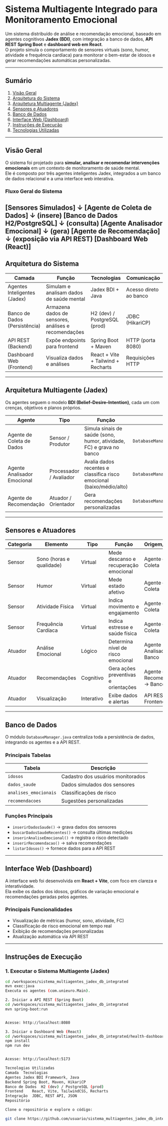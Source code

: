# Sistema Multiagente Integrado para Monitoramento Emocional

Um sistema distribuído de análise e recomendação emocional, baseado em agentes cognitivos **Jadex (BDI)**, com integração a banco de dados, **API REST Spring Boot** e **dashboard web em React**.  
O projeto simula o comportamento de sensores virtuais (sono, humor, atividade e frequência cardíaca) para monitorar o bem-estar de idosos e gerar recomendações automáticas personalizadas.

---

## Sumário

1. [Visão Geral](#visão-geral)  
2. [Arquitetura do Sistema](#arquitetura-do-sistema)  
3. [Arquitetura Multiagente (Jadex)](#arquitetura-multiagente-jadex)  
4. [Sensores e Atuadores](#sensores-e-atuadores)  
5. [Banco de Dados](#banco-de-dados)  
6. [Interface Web (Dashboard)](#interface-web-dashboard)  
7. [Instruções de Execução](#instruções-de-execução)  
8. [Tecnologias Utilizadas](#tecnologias-utilizadas)

---

## Visão Geral

O sistema foi projetado para **simular, analisar e recomendar intervenções emocionais** em um contexto de monitoramento de saúde mental.  
Ele é composto por três agentes inteligentes Jadex, integrados a um banco de dados relacional e a uma interface web interativa.

### Fluxo Geral do Sistema

[Sensores Simulados]
↓
[Agente de Coleta de Dados]
↓ (insere)
[Banco de Dados H2/PostgreSQL]
↓ (consulta)
[Agente Analisador Emocional]
↓ (gera)
[Agente de Recomendação]
↓ (exposição via API REST)
[Dashboard Web (React)]
---

## Arquitetura do Sistema

| Camada | Função | Tecnologias | Comunicação |
|---------|---------|--------------|--------------|
| Agentes Inteligentes (Jadex) | Simulam e analisam dados de saúde mental | Jadex BDI + Java | Acesso direto ao banco |
| Banco de Dados (Persistência) | Armazena dados de sensores, análises e recomendações | H2 (dev) / PostgreSQL (prod) | JDBC (HikariCP) |
| API REST (Backend) | Expõe endpoints para frontend | Spring Boot + Maven | HTTP (porta 8080) |
| Dashboard Web (Frontend) | Visualiza dados e análises | React + Vite + Tailwind + Recharts | Requisições HTTP |

---

## Arquitetura Multiagente (Jadex)

Os agentes seguem o modelo **BDI (Belief–Desire–Intention)**, cada um com crenças, objetivos e planos próprios.

| Agente | Tipo | Função | Comunicação |
|---------|------|---------|-------------|
| Agente de Coleta de Dados | Sensor / Produtor | Simula sinais de saúde (sono, humor, atividade, FC) e grava no banco | `DatabaseManager.inserirDadosSaude()` |
| Agente Analisador Emocional | Processador / Avaliador | Avalia dados recentes e classifica risco emocional (baixo/médio/alto) | `DatabaseManager.buscarDadosSaudeRecentes()` |
| Agente de Recomendação | Atuador / Orientador | Gera recomendações personalizadas | `DatabaseManager.inserirRecomendacao()` |

---

## Sensores e Atuadores

| Categoria | Elemento | Tipo | Função | Origem/Destino |
|------------|-----------|------|---------|----------------|
| Sensor | Sono (horas e qualidade) | Virtual | Mede descanso e recuperação emocional | Agente de Coleta |
| Sensor | Humor | Virtual | Mede estado afetivo | Agente de Coleta |
| Sensor | Atividade Física | Virtual | Indica movimento e engajamento | Agente de Coleta |
| Sensor | Frequência Cardíaca | Virtual | Indica estresse e saúde física | Agente de Coleta |
| Atuador | Análise Emocional | Lógico | Determina nível de risco emocional | Agente Analisador → Banco |
| Atuador | Recomendações | Cognitivo | Gera ações preventivas e orientações | Agente de Recomendação → Banco/API |
| Atuador | Visualização | Interativo | Exibe dados e alertas | API REST → Frontend |

---

## Banco de Dados

O módulo `DatabaseManager.java` centraliza toda a persistência de dados, integrando os agentes e a API REST.

### Principais Tabelas

| Tabela | Descrição |
|---------|------------|
| `idosos` | Cadastro dos usuários monitorados |
| `dados_saude` | Dados simulados dos sensores |
| `analises_emocionais` | Classificações de risco |
| `recomendacoes` | Sugestões personalizadas |

### Funções Principais

- `inserirDadosSaude()` → grava dados dos sensores  
- `buscarDadosSaudeRecentes()` → consulta últimas medições  
- `inserirAnaliseEmocional()` → registra o risco detectado  
- `inserirRecomendacao()` → salva recomendações  
- `listarIdosos()` → fornece dados para a API REST  

---

## Interface Web (Dashboard)

A interface web foi desenvolvida em **React + Vite**, com foco em clareza e interatividade.  
Ela exibe os dados dos idosos, gráficos de variação emocional e recomendações geradas pelos agentes.

### Principais Funcionalidades

- Visualização de métricas (humor, sono, atividade, FC)  
- Classificação de risco emocional em tempo real  
- Exibição de recomendações personalizadas  
- Atualização automática via API REST  

---

## Instruções de Execução

### 1. Executar o Sistema Multiagente (Jadex)

```bash
cd /workspaces/sistema_multiagentes_jadex_db_integrated
mvn exec:java
Executa os agentes (com.unieuro.Main).

2. Iniciar a API REST (Spring Boot)
cd /workspaces/sistema_multiagentes_jadex_db_integrated
mvn spring-boot:run


Acesse: http://localhost:8080

3. Iniciar o Dashboard Web (React)
cd /workspaces/sistema_multiagentes_jadex_db_integrated/health-dashboard
npm install
npm run dev


Acesse: http://localhost:5173

Tecnologias Utilizadas
Camada	Tecnologias
Agentes	Jadex BDI Framework, Java
Backend	Spring Boot, Maven, HikariCP
Banco de Dados	H2 (dev) / PostgreSQL (prod)
Frontend	React, Vite, TailwindCSS, Recharts
Integração	JDBC, REST API, JSON
Repositório

Clone o repositório e explore o código:

git clone https://github.com/usuario/sistema_multiagentes_jadex_db_integrat
